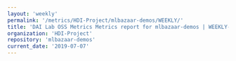 ```yaml
---
layout: 'weekly'
permalink: '/metrics/HDI-Project/mlbazaar-demos/WEEKLY/'
title: 'DAI Lab OSS Metrics Metrics report for mlbazaar-demos | WEEKLY-REPORT-2019-07-07'
organization: 'HDI-Project'
repository: 'mlbazaar-demos'
current_date: '2019-07-07'
---
```

